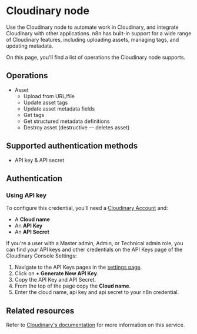 # Cloudinary node

Use the Cloudinary node to automate work in Cloudinary, and integrate Cloudinary with other applications. n8n has built-in support for a wide range of Cloudinary features, including uploading assets, managing tags, and updating metadata.

On this page, you'll find a list of operations the Cloudinary node supports.

## Operations

* Asset
	* Upload from URL/file
	* Update asset tags
	* Update asset metadata fields
	* Get tags
	* Get structured metadata definitions
	* Destroy asset (destructive — deletes asset)

## Supported authentication methods

- API key & API secret

## Authentication 
### Using API key

To configure this credential, you'll need a [Cloudinary Account](https://cloudinary.com/users/register_free) and:

- A **Cloud name**
- An **API Key**
- An **API Secret**

If you're a user with a Master admin, Admin, or Technical admin role, you can find your API keys and other credentials on the API Keys page of the Cloudinary Console Settings:

1. Navigate to the API Keys pages in the [settings page](https://console.cloudinary.com/settings/api-keys).
2. Click on **+ Generate New API Key**.
3. Copy the API Key and API Secret.
4. From the top of the page copy the **Cloud name**.
5. Enter the cloud name, api key and api secret to your n8n credential.


## Related resources

Refer to [Cloudinary's documentation](https://cloudinary.com/documentation/programmable_media_guides) for more information on this service.

